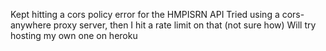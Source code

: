 Kept hitting a cors policy error for the HMPISRN API
Tried using a cors-anywhere proxy server, then I hit a rate limit on that (not sure how)
Will try hosting my own one on heroku